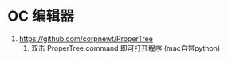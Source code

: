 # OC 编辑器
1. https://github.com/corpnewt/ProperTree
   1. 双击 ProperTree.command 即可打开程序  (mac自带python)
